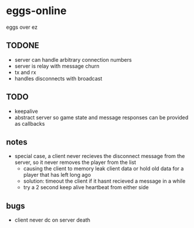 # eggs-online
eggs over ez

## TODONE
- server can handle arbitrary connection numbers
- server is relay with message churn
- tx and rx
- handles disconnects with broadcast


## TODO
- keepalive
- abstract server so game state and message responses can be provided as callbacks

## notes
- special case, a client never recieves the disconnect message from the server, so it never removes the player from the list
    - causing the client to memory leak client data or hold old data for a player that has left long ago
    - solution: timeout the client if it hasnt recieved a message in a while
    - try a 2 second keep alive heartbeat from either side

## bugs
- client never dc on server death